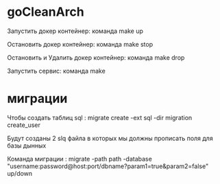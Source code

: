 # goCleanArch

Запустить докер контейнер: команда make up

Остановить докер контейнер: команда make stop

Остановить и Удалить докер контейнер: команда make drop


Запустить сервис: команда make


# миграции
Чтобы создать таблиц sql :
	migrate create -ext sql -dir migration create_user
	
Будут созданы 2 slq файла в которых мы должны прописать поля для базы дынных

Команда миграции :
	migrate -path path -database "username:password@host:port/dbname?param1=true&param2=false" up/down
